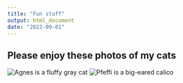 ```yaml
---
title: "Fun stuff"
output: html_document
date: "2022-09-01"
---
```


## Please enjoy these photos of my cats


![Agnes is a fluffy gray cat](/assets/images/agnes.jpg)
![Pfeffi is a big-eared calico](/assets/images/pfeffi.jpg)